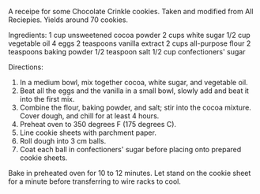 A receipe for some Chocolate Crinkle cookies. Taken and modified from All Reciepies. Yields around 70 cookies.

Ingredients:
  1 cup unsweetened cocoa powder
  2 cups white sugar
  1/2 cup vegetable oil
  4 eggs
  2 teaspoons vanilla extract
  2 cups all-purpose flour
  2 teaspoons baking powder
  1/2 teaspoon salt
  1/2 cup confectioners' sugar

Directions:
1. In a medium bowl, mix together cocoa, white sugar, and vegetable oil.
2. Beat all the eggs and the vanilla in a small bowl, slowly add and beat it into the first mix.
3. Combine the flour, baking powder, and salt; stir into the cocoa mixture. Cover dough, and chill for at least 4 hours.
4. Preheat oven to 350 degrees F (175 degrees C).
5. Line cookie sheets with parchment paper.
6. Roll dough into 3 cm balls.
7. Coat each ball in confectioners' sugar before placing onto prepared cookie sheets.

Bake in preheated oven for 10 to 12 minutes. Let stand on the cookie sheet for a minute before transferring to wire racks to cool.
